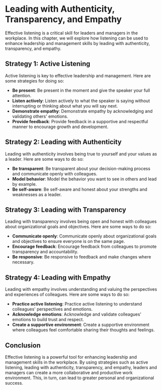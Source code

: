 Leading with Authenticity, Transparency, and Empathy
============================================================================================================================

Effective listening is a critical skill for leaders and managers in the workplace. In this chapter, we will explore how listening can be used to enhance leadership and management skills by leading with authenticity, transparency, and empathy.

Strategy 1: Active Listening
----------------------------

Active listening is key to effective leadership and management. Here are some strategies for doing so:

* **Be present**: Be present in the moment and give the speaker your full attention.
* **Listen actively**: Listen actively to what the speaker is saying without interrupting or thinking about what you will say next.
* **Demonstrate empathy**: Demonstrate empathy by acknowledging and validating others' emotions.
* **Provide feedback**: Provide feedback in a supportive and respectful manner to encourage growth and development.

Strategy 2: Leading with Authenticity
-------------------------------------

Leading with authenticity involves being true to yourself and your values as a leader. Here are some ways to do so:

* **Be transparent**: Be transparent about your decision-making process and communicate openly with colleagues.
* **Model behavior**: Model the behavior you want to see in others and lead by example.
* **Be self-aware**: Be self-aware and honest about your strengths and weaknesses as a leader.

Strategy 3: Leading with Transparency
-------------------------------------

Leading with transparency involves being open and honest with colleagues about organizational goals and objectives. Here are some ways to do so:

* **Communicate openly**: Communicate openly about organizational goals and objectives to ensure everyone is on the same page.
* **Encourage feedback**: Encourage feedback from colleagues to promote transparency and accountability.
* **Be responsive**: Be responsive to feedback and make changes where necessary.

Strategy 4: Leading with Empathy
--------------------------------

Leading with empathy involves understanding and valuing the perspectives and experiences of colleagues. Here are some ways to do so:

* **Practice active listening**: Practice active listening to understand colleagues' perspectives and emotions.
* **Acknowledge emotions**: Acknowledge and validate colleagues' emotions to build trust and respect.
* **Create a supportive environment**: Create a supportive environment where colleagues feel comfortable sharing their thoughts and feelings.

Conclusion
----------

Effective listening is a powerful tool for enhancing leadership and management skills in the workplace. By using strategies such as active listening, leading with authenticity, transparency, and empathy, leaders and managers can create a more collaborative and productive work environment. This, in turn, can lead to greater personal and organizational success.


